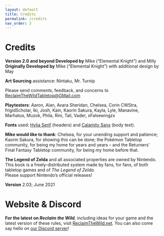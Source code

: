 ```yaml
---
layout: default
title: Credits
permalink: /credits
nav_order: 3
---
```


# Credits

**Version 2.0 and beyond Developed by** Mike (“Elemental Knight”) and Milly  
**Originally Developed by** Mike (“Elemental Knight”) with additional design by May

**Art Sourcing** assistance: Nintaku, Mr. Turnip 

Please send comments, feedback, and concerns to [ReclaimTheWildTabletop@GMail.com](mail://reclaimthewildtabletop@gmail.com)

**Playtesters**: Aaron, Alan, Avara Sheridan, Chelsea, Corin CWStra, frigidScholar, Iki, Josh, Kain, Kaorin Sakura, Kayla, Lyle, Manavine, Marhatus, Muzok, Phila, Rini, Tali, Vader, xFalsewingzx

**Fonts** used: [Hylia Serif](http://artsyomni.com/hyliaserif) (headers) and [Calamity Sans](https://www.reddit.com/r/zelda/comments/5txuba/breath_of_the_wild_ui_font/) (body text).

**Mike would like to thank**: Chelsea, for your unending support and patience; Kaorin Sakura, for showing this can be done; the Pokémon Tabletop community, for being my home for years and years – and the Returners’ Final Fantasy Tabletop community, for being my home before that.

**The Legend of Zelda** and all associated properties are owned by Nintendo. This book is a freely-distributed system made by fans, for fans, of both tabletop games and of *The Legend of Zelda*.  
Please support Nintendo’s official releases!

**Version** 2.03; June 2021

# Website & Discord

**For the latest on *Reclaim the Wild***, including ideas for your game and the latest version of these rules, visit [ReclaimTheWild.net](https://www.reclaimthewild.net/). You can also come say hello on [our Discord server](https://discord.gg/RMzwUgm)!